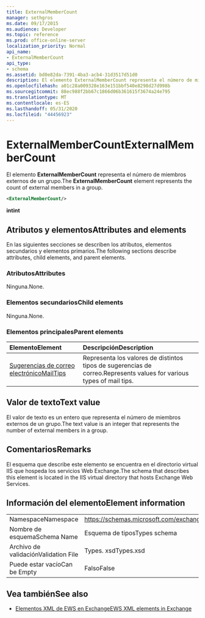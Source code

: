 ```yaml
---
title: ExternalMemberCount
manager: sethgros
ms.date: 09/17/2015
ms.audience: Developer
ms.topic: reference
ms.prod: office-online-server
localization_priority: Normal
api_name:
- ExternalMemberCount
api_type:
- schema
ms.assetid: bd0e82da-7391-4ba3-acb4-31d3517d51d0
description: El elemento ExternalMemberCount representa el número de miembros externos de un grupo.
ms.openlocfilehash: a01c28a009328e163e151bbf540e8298d27d998b
ms.sourcegitcommit: 88ec988f2bb67c1866d06b361615f3674a24e795
ms.translationtype: MT
ms.contentlocale: es-ES
ms.lasthandoff: 05/31/2020
ms.locfileid: "44456923"
---
```

# <a name="externalmembercount"></a><span data-ttu-id="77732-103">ExternalMemberCount</span><span class="sxs-lookup"><span data-stu-id="77732-103">ExternalMemberCount</span></span>

<span data-ttu-id="77732-104">El elemento **ExternalMemberCount** representa el número de miembros externos de un grupo.</span><span class="sxs-lookup"><span data-stu-id="77732-104">The **ExternalMemberCount** element represents the count of external members in a group.</span></span> 
  
```XML
<ExternalMemberCount/>
```

 <span data-ttu-id="77732-105">**int**</span><span class="sxs-lookup"><span data-stu-id="77732-105">**int**</span></span>
## <a name="attributes-and-elements"></a><span data-ttu-id="77732-106">Atributos y elementos</span><span class="sxs-lookup"><span data-stu-id="77732-106">Attributes and elements</span></span>

<span data-ttu-id="77732-107">En las siguientes secciones se describen los atributos, elementos secundarios y elementos primarios.</span><span class="sxs-lookup"><span data-stu-id="77732-107">The following sections describe attributes, child elements, and parent elements.</span></span>
  
### <a name="attributes"></a><span data-ttu-id="77732-108">Atributos</span><span class="sxs-lookup"><span data-stu-id="77732-108">Attributes</span></span>

<span data-ttu-id="77732-109">Ninguna.</span><span class="sxs-lookup"><span data-stu-id="77732-109">None.</span></span>
  
### <a name="child-elements"></a><span data-ttu-id="77732-110">Elementos secundarios</span><span class="sxs-lookup"><span data-stu-id="77732-110">Child elements</span></span>

<span data-ttu-id="77732-111">Ninguna.</span><span class="sxs-lookup"><span data-stu-id="77732-111">None.</span></span>
  
### <a name="parent-elements"></a><span data-ttu-id="77732-112">Elementos principales</span><span class="sxs-lookup"><span data-stu-id="77732-112">Parent elements</span></span>

|<span data-ttu-id="77732-113">**Elemento**</span><span class="sxs-lookup"><span data-stu-id="77732-113">**Element**</span></span>|<span data-ttu-id="77732-114">**Descripción**</span><span class="sxs-lookup"><span data-stu-id="77732-114">**Description**</span></span>|
|:-----|:-----|
|[<span data-ttu-id="77732-115">Sugerencias de correo electrónico</span><span class="sxs-lookup"><span data-stu-id="77732-115">MailTips</span></span>](mailtips.md) <br/> |<span data-ttu-id="77732-116">Representa los valores de distintos tipos de sugerencias de correo.</span><span class="sxs-lookup"><span data-stu-id="77732-116">Represents values for various types of mail tips.</span></span>  <br/> |
   
## <a name="text-value"></a><span data-ttu-id="77732-117">Valor de texto</span><span class="sxs-lookup"><span data-stu-id="77732-117">Text value</span></span>

<span data-ttu-id="77732-118">El valor de texto es un entero que representa el número de miembros externos de un grupo.</span><span class="sxs-lookup"><span data-stu-id="77732-118">The text value is an integer that represents the number of external members in a group.</span></span>
  
## <a name="remarks"></a><span data-ttu-id="77732-119">Comentarios</span><span class="sxs-lookup"><span data-stu-id="77732-119">Remarks</span></span>

<span data-ttu-id="77732-120">El esquema que describe este elemento se encuentra en el directorio virtual IIS que hospeda los servicios Web Exchange.</span><span class="sxs-lookup"><span data-stu-id="77732-120">The schema that describes this element is located in the IIS virtual directory that hosts Exchange Web Services.</span></span>
  
## <a name="element-information"></a><span data-ttu-id="77732-121">Información del elemento</span><span class="sxs-lookup"><span data-stu-id="77732-121">Element information</span></span>

|||
|:-----|:-----|
|<span data-ttu-id="77732-122">Namespace</span><span class="sxs-lookup"><span data-stu-id="77732-122">Namespace</span></span>  <br/> |https://schemas.microsoft.com/exchange/services/2006/types  <br/> |
|<span data-ttu-id="77732-123">Nombre de esquema</span><span class="sxs-lookup"><span data-stu-id="77732-123">Schema Name</span></span>  <br/> |<span data-ttu-id="77732-124">Esquema de tipos</span><span class="sxs-lookup"><span data-stu-id="77732-124">Types schema</span></span>  <br/> |
|<span data-ttu-id="77732-125">Archivo de validación</span><span class="sxs-lookup"><span data-stu-id="77732-125">Validation File</span></span>  <br/> |<span data-ttu-id="77732-126">Types. xsd</span><span class="sxs-lookup"><span data-stu-id="77732-126">Types.xsd</span></span>  <br/> |
|<span data-ttu-id="77732-127">Puede estar vacío</span><span class="sxs-lookup"><span data-stu-id="77732-127">Can be Empty</span></span>  <br/> |<span data-ttu-id="77732-128">Falso</span><span class="sxs-lookup"><span data-stu-id="77732-128">False</span></span>  <br/> |
   
## <a name="see-also"></a><span data-ttu-id="77732-129">Vea también</span><span class="sxs-lookup"><span data-stu-id="77732-129">See also</span></span>



- [<span data-ttu-id="77732-130">Elementos XML de EWS en Exchange</span><span class="sxs-lookup"><span data-stu-id="77732-130">EWS XML elements in Exchange</span></span>](ews-xml-elements-in-exchange.md)

